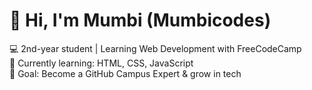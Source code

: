 # 👋 Hi, I'm Mumbi (Mumbicodes)

💻 2nd-year student | Learning Web Development with FreeCodeCamp  
🌱 Currently learning: HTML, CSS, JavaScript  
🎯 Goal: Become a GitHub Campus Expert & grow in tech  


